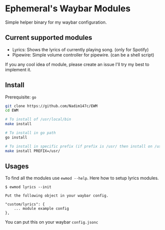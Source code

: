# Ephemeral's Waybar Modules

Simple helper binary for my waybar configuration.

## Current supported modules

-   Lyrics: Shows the lyrics of currently playing song. (only for Spotify)
-   Pipewire: Simple volume controller for pipewire. (can be a shell script)

If you any cool idea of module, please create an issue I'll try my best to implement it.

## Install

Prerequisite: `go`

```sh
git clone https://github.com/Nadim147c/EWM
cd EWM

# To install of /usr/local/bin
make install

# To install in go path
go install

# To install in specific prefix (if prefix is /usr/ then install on /usr/bin/)
make install PREFIX=/usr/
```

## Usages

To find all the modules use `ewmod --help`. Here how to setup lyrics modules.

```
$ ewmod lyrics --init

Put the following object in your waybar config.

"custom/lyrics": {
    ... module example config
},
```

You can put this on your waybar `config.jsonc`
